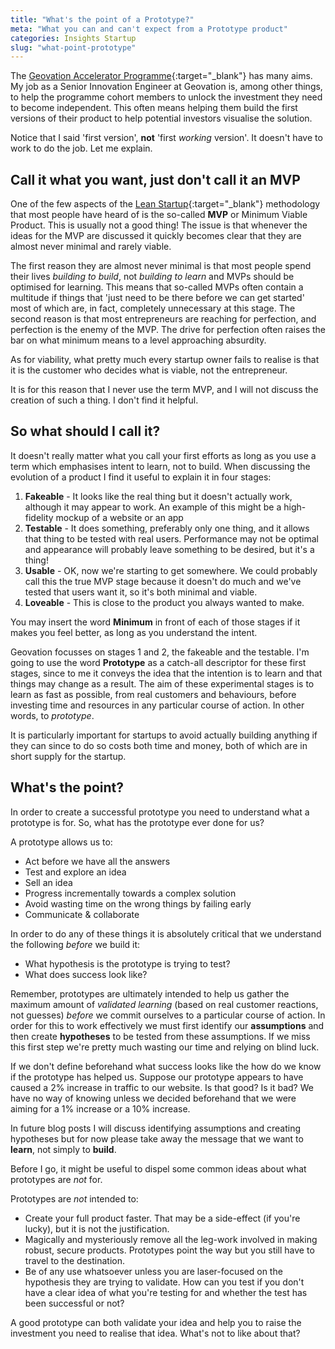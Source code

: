```yaml
---
title: "What's the point of a Prototype?"
meta: "What you can and can't expect from a Prototype product"
categories: Insights Startup
slug: "what-point-prototype"
---
```


The [Geovation Accelerator Programme][geoaccel]{:target="_blank"} has many aims. My job as a Senior Innovation Engineer at Geovation is, among other things, to help the programme cohort members to unlock the investment they need to become independent. This often means helping them build the first versions of their product to help potential investors visualise the solution.

Notice that I said 'first version', **not** 'first *working* version'.  It doesn't have to work to do the job.  Let me explain.

## Call it what you want, just don't call it an MVP

One of the few aspects of the [Lean Startup][leanstartup]{:target="_blank"} methodology that most people have heard of is the so-called **MVP** or Minimum Viable Product. This is usually not a good thing!  The issue is that whenever the ideas for the MVP are discussed it quickly becomes clear that they are almost never minimal and rarely viable.

The first reason they are almost never minimal is that most people spend their lives *building to build*, not *building to learn* and MVPs should be optimised for learning. This means that so-called MVPs often contain a multitude if things that 'just need to be there before we can get started' most of which are, in fact, completely unnecessary at this stage.  The second reason is that most entrepreneurs are reaching for perfection, and perfection is the enemy of the MVP. The drive for perfection often raises the bar on what minimum means to a level approaching absurdity.

As for viability, what pretty much every startup owner fails to realise is that it is the customer who decides what is viable, not the entrepreneur.

It is for this reason that I never use the term MVP, and I will not discuss the creation of such a thing. I don't find it helpful.

## So what should I call it?

It doesn't really matter what you call your first efforts as long as you use a term which emphasises intent to learn, not to build.  When discussing the evolution of a product I find it useful to explain it in four stages:

 1. **Fakeable** - It looks like the real thing but it doesn't actually work, although it may appear to work.  An example of this might be a high-fidelity mockup of a website or an app
 2. **Testable** - It does something, preferably only one thing, and it allows that thing to be tested with real users. Performance may not be optimal and appearance will probably leave something to be desired, but it's a thing! 
 3. **Usable** - OK, now we're starting to get somewhere. We could probably call this the true MVP stage because it doesn't do much and we've tested that users want it, so it's both minimal and viable.
 4. **Loveable** - This is close to the product you always wanted to make.

You may insert the word **Minimum** in front of each of those stages if it makes you feel better, as long as you understand the intent.

Geovation focusses on stages 1 and 2, the fakeable and the testable. I'm going to use the word **Prototype** as a catch-all descriptor for these first stages, since to me it conveys the idea that the intention is to learn and that things may change as a result.  The aim of these experimental stages is to learn as fast as possible, from real customers and behaviours, before investing time and resources in any particular course of action.  In other words, to *prototype*.

It is particularly important for startups to avoid actually building anything if they can since to do so costs both time and money, both of which are in short supply for the startup.

## What's the point?

In order to create a successful prototype you need to understand what a prototype is for. So, what has the prototype ever done for us?

A prototype allows us to:

  - Act before we have all the answers
  - Test and explore an idea
  - Sell an idea
  - Progress incrementally towards a complex solution
  - Avoid wasting time on the wrong things by failing early
  - Communicate & collaborate

In order to do any of these things it is absolutely critical that we understand the following *before* we build it:

  - What hypothesis is the prototype is trying to test?
  - What does success look like?

Remember, prototypes are ultimately intended to help us gather the maximum amount of *validated learning* (based on real customer reactions, not guesses) *before* we commit ourselves to a particular course of action.  In order for this to work effectively we must first identify our **assumptions** and then create **hypotheses** to be tested from these assumptions.  If we miss this first step we're pretty much wasting our time and relying on blind luck.

If we don't define beforehand what success looks like the how do we know if the prototype has helped us. Suppose our prototype appears to have caused a 2% increase in traffic to our website.  Is that good?  Is it bad? We have no way of knowing unless we decided beforehand that we were aiming for a 1% increase or a 10% increase.

In future blog posts I will discuss identifying assumptions and creating hypotheses but for now please take away the message that we want to **learn**, not simply to **build**.

Before I go, it might be useful to dispel some common ideas about what prototypes are *not* for.

Prototypes are *not* intended to:
  
   - Create your full product faster. That may be a side-effect (if you're lucky), but it is not the justification.
   - Magically and mysteriously remove all the leg-work involved in making robust, secure products.  Prototypes point the way but you still have to travel to the destination.
   - Be of any use whatsoever unless you are laser-focused on the hypothesis they are trying to validate. How can you test if you don't have a clear idea of what you're testing for and whether the test has been successful or not?

A good prototype can both validate your idea and help you to raise the investment you need to realise that idea.  What's not to like about that?

   
 [geoaccel]: https://geovation.uk/accelerator/
 [leanstartup]: http://theleanstartup.com/

